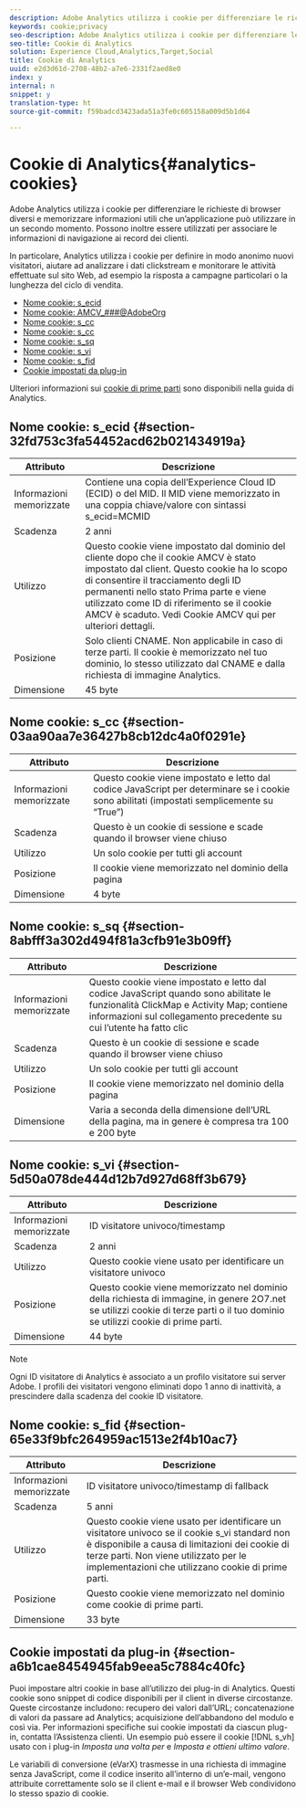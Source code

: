 ```yaml
---
description: Adobe Analytics utilizza i cookie per differenziare le richieste di browser diversi e memorizzare informazioni utili che un’applicazione può utilizzare in un secondo momento. Possono inoltre essere utilizzati per associare le informazioni di navigazione ai record dei clienti.
keywords: cookie;privacy
seo-description: Adobe Analytics utilizza i cookie per differenziare le richieste di browser diversi e memorizzare informazioni utili che un’applicazione può utilizzare in un secondo momento. Possono inoltre essere utilizzati per associare le informazioni di navigazione ai record dei clienti.
seo-title: Cookie di Analytics
solution: Experience Cloud,Analytics,Target,Social
title: Cookie di Analytics
uuid: e2d3d61d-2708-48b2-a7e6-2331f2aed8e0
index: y
internal: n
snippet: y
translation-type: ht
source-git-commit: f59badcd3423ada51a3fe0c605158a009d5b1d64

---
```



# Cookie di Analytics{#analytics-cookies}

Adobe Analytics utilizza i cookie per differenziare le richieste di browser diversi e memorizzare informazioni utili che un’applicazione può utilizzare in un secondo momento. Possono inoltre essere utilizzati per associare le informazioni di navigazione ai record dei clienti.

In particolare, Analytics utilizza i cookie per definire in modo anonimo nuovi visitatori, aiutare ad analizzare i dati clickstream e monitorare le attività effettuate sul sito Web, ad esempio la risposta a campagne particolari o la lunghezza del ciclo di vendita.

* [Nome cookie: s_ecid](../cookies/cookies-mc.md#section-32fd753c3fa54452acd62b021434919a)
* [Nome cookie: AMCV_###@AdobeOrg](../cookies/cookies-mc.md#section-a12aa2a9296940ae82d8921b381b8fb0)
* [Nome cookie: s_cc](../cookies/cookies-analytics.md#section-03aa90aa7e36427b8cb12dc4a0f0291e)
* [Nome cookie: s_cc](../cookies/cookies-analytics.md#section-03aa90aa7e36427b8cb12dc4a0f0291e)
* [Nome cookie: s_sq](../cookies/cookies-analytics.md#section-8abfff3a302d494f81a3cfb91e3b09ff)
* [Nome cookie: s_vi](../cookies/cookies-analytics.md#section-5d50a078de444d12b7d927d68ff3b679)
* [Nome cookie: s_fid](../cookies/cookies-analytics.md#section-65e33f9bfc264959ac1513e2f4b10ac7)
* [Cookie impostati da plug-in](../cookies/cookies-analytics.md#section-a6b1cae8454945fab9eea5c7884c40fc)

Ulteriori informazioni sui [cookie di prime parti](/help/interface/cookies/cookies-first-party.md) sono disponibili nella guida di Analytics.

## Nome cookie: s_ecid {#section-32fd753c3fa54452acd62b021434919a}

| Attributo | Descrizione |
|--- |--- |
| Informazioni memorizzate | Contiene una copia dell’Experience Cloud ID (ECID) o del MID. Il MID viene memorizzato in una coppia chiave/valore con sintassi s_ecid=MCMID | <ECID> |
| Scadenza | 2 anni |
| Utilizzo | Questo cookie viene impostato dal dominio del cliente dopo che il cookie AMCV è stato impostato dal client. Questo cookie ha lo scopo di consentire il tracciamento degli ID permanenti nello stato Prima parte e viene utilizzato come ID di riferimento se il cookie AMCV è scaduto. Vedi Cookie AMCV qui per ulteriori dettagli. |
| Posizione | Solo clienti CNAME. Non applicabile in caso di terze parti. Il cookie è memorizzato nel tuo dominio, lo stesso utilizzato dal CNAME e dalla richiesta di immagine Analytics. |
| Dimensione | 45 byte |

## Nome cookie: s_cc {#section-03aa90aa7e36427b8cb12dc4a0f0291e}

| Attributo | Descrizione |
|--- |--- |
| Informazioni memorizzate | Questo cookie viene impostato e letto dal codice JavaScript per determinare se i cookie sono abilitati (impostati semplicemente su “True”) |
| Scadenza | Questo è un cookie di sessione e scade quando il browser viene chiuso |
| Utilizzo | Un solo cookie per tutti gli account |
| Posizione | Il cookie viene memorizzato nel dominio della pagina |
| Dimensione | 4 byte |

## Nome cookie: s_sq {#section-8abfff3a302d494f81a3cfb91e3b09ff}

| Attributo | Descrizione |
|--- |--- |
| Informazioni memorizzate | Questo cookie viene impostato e letto dal codice JavaScript quando sono abilitate le funzionalità ClickMap e Activity Map; contiene informazioni sul collegamento precedente su cui l’utente ha fatto clic |
| Scadenza | Questo è un cookie di sessione e scade quando il browser viene chiuso |
| Utilizzo | Un solo cookie per tutti gli account |
| Posizione | Il cookie viene memorizzato nel dominio della pagina |
| Dimensione | Varia a seconda della dimensione dell’URL della pagina, ma in genere è compresa tra 100 e 200 byte |

## Nome cookie: s_vi {#section-5d50a078de444d12b7d927d68ff3b679}

| Attributo | Descrizione |
|--- |--- |
| Informazioni memorizzate | ID visitatore univoco/timestamp |
| Scadenza | 2 anni |
| Utilizzo | Questo cookie viene usato per identificare un visitatore univoco |
| Posizione | Questo cookie viene memorizzato nel dominio della richiesta di immagine, in genere 2O7.net se utilizzi cookie di terze parti o il tuo dominio se utilizzi cookie di prime parti. |
| Dimensione | 44 byte |

>[!NOTE]
>
>Ogni ID visitatore di Analytics è associato a un profilo visitatore sui server Adobe. I profili dei visitatori vengono eliminati dopo 1 anno di inattività, a prescindere dalla scadenza del cookie ID visitatore.

## Nome cookie: s_fid {#section-65e33f9bfc264959ac1513e2f4b10ac7}

| Attributo | Descrizione |
|--- |--- |
| Informazioni memorizzate | ID visitatore univoco/timestamp di fallback |
| Scadenza | 5 anni |
| Utilizzo | Questo cookie viene usato per identificare un visitatore univoco se il cookie s_vi standard non è disponibile a causa di limitazioni dei cookie di terze parti. Non viene utilizzato per le implementazioni che utilizzano cookie di prime parti. |
| Posizione | Questo cookie viene memorizzato nel dominio come cookie di prime parti. |
| Dimensione | 33 byte |

## Cookie impostati da plug-in {#section-a6b1cae8454945fab9eea5c7884c40fc}

Puoi impostare altri cookie in base all’utilizzo dei plug-in di Analytics. Questi cookie sono snippet di codice disponibili per il client in diverse circostanze. Queste circostanze includono: recupero dei valori dall’URL; concatenazione di valori da passare ad Analytics; acquisizione dell’abbandono del modulo e così via. Per informazioni specifiche sui cookie impostati da ciascun plug-in, contatta l’Assistenza clienti. Un esempio può essere il cookie [!DNL s_vh] usato con i plug-in *Imposta una volta per* e *Imposta e ottieni ultimo valore*.

Le variabili di conversione (eVarX) trasmesse in una richiesta di immagine senza JavaScript, come il codice inserito all’interno di un’e-mail, vengono attribuite correttamente solo se il client e-mail e il browser Web condividono lo stesso spazio di cookie.
